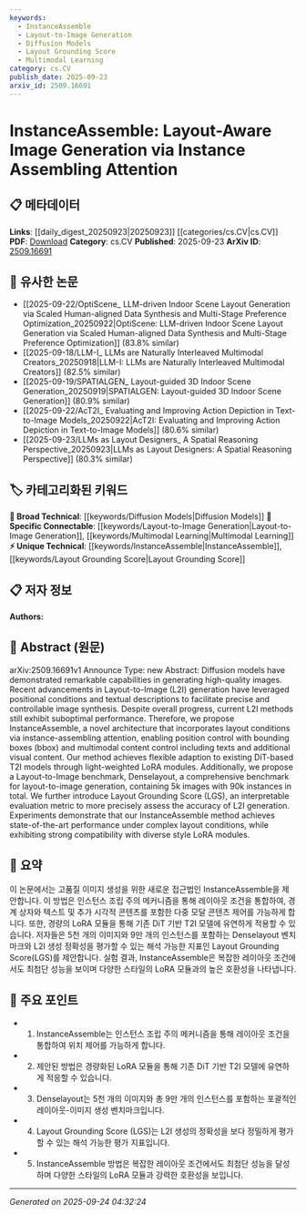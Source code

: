 ```yaml
---
keywords:
  - InstanceAssemble
  - Layout-to-Image Generation
  - Diffusion Models
  - Layout Grounding Score
  - Multimodal Learning
category: cs.CV
publish_date: 2025-09-23
arxiv_id: 2509.16691
---
```


<!-- KEYWORD_LINKING_METADATA:
{
  "processed_timestamp": "2025-09-24T04:32:24.702832",
  "vocabulary_version": "1.0",
  "selected_keywords": [
    "InstanceAssemble",
    "Layout-to-Image Generation",
    "Diffusion Models",
    "Layout Grounding Score",
    "Multimodal Learning"
  ],
  "rejected_keywords": [],
  "similarity_scores": {
    "InstanceAssemble": 0.88,
    "Layout-to-Image Generation": 0.82,
    "Diffusion Models": 0.78,
    "Layout Grounding Score": 0.75,
    "Multimodal Learning": 0.8
  },
  "extraction_method": "AI_prompt_based",
  "budget_applied": true,
  "candidates_json": {
    "candidates": [
      {
        "surface": "InstanceAssemble",
        "canonical": "InstanceAssemble",
        "aliases": [],
        "category": "unique_technical",
        "rationale": "InstanceAssemble is a novel architecture that introduces instance-assembling attention, which is central to the paper's contributions.",
        "novelty_score": 0.85,
        "connectivity_score": 0.65,
        "specificity_score": 0.9,
        "link_intent_score": 0.88
      },
      {
        "surface": "Layout-to-Image",
        "canonical": "Layout-to-Image Generation",
        "aliases": [
          "L2I"
        ],
        "category": "specific_connectable",
        "rationale": "Layout-to-Image generation is a key focus of the paper and connects to broader themes in image synthesis.",
        "novelty_score": 0.7,
        "connectivity_score": 0.8,
        "specificity_score": 0.75,
        "link_intent_score": 0.82
      },
      {
        "surface": "Diffusion models",
        "canonical": "Diffusion Models",
        "aliases": [],
        "category": "broad_technical",
        "rationale": "Diffusion models are a fundamental technology in image generation, providing a strong link to existing research in the field.",
        "novelty_score": 0.5,
        "connectivity_score": 0.85,
        "specificity_score": 0.7,
        "link_intent_score": 0.78
      },
      {
        "surface": "Layout Grounding Score",
        "canonical": "Layout Grounding Score",
        "aliases": [
          "LGS"
        ],
        "category": "unique_technical",
        "rationale": "Layout Grounding Score is a new evaluation metric introduced in the paper, which is significant for assessing L2I accuracy.",
        "novelty_score": 0.8,
        "connectivity_score": 0.6,
        "specificity_score": 0.85,
        "link_intent_score": 0.75
      },
      {
        "surface": "Multimodal content control",
        "canonical": "Multimodal Learning",
        "aliases": [],
        "category": "specific_connectable",
        "rationale": "Multimodal content control is crucial for the paper's approach, linking it to the trending area of multimodal learning.",
        "novelty_score": 0.65,
        "connectivity_score": 0.78,
        "specificity_score": 0.72,
        "link_intent_score": 0.8
      }
    ],
    "ban_list_suggestions": [
      "method",
      "performance",
      "experiment"
    ]
  },
  "decisions": [
    {
      "candidate_surface": "InstanceAssemble",
      "resolved_canonical": "InstanceAssemble",
      "decision": "linked",
      "scores": {
        "novelty": 0.85,
        "connectivity": 0.65,
        "specificity": 0.9,
        "link_intent": 0.88
      }
    },
    {
      "candidate_surface": "Layout-to-Image",
      "resolved_canonical": "Layout-to-Image Generation",
      "decision": "linked",
      "scores": {
        "novelty": 0.7,
        "connectivity": 0.8,
        "specificity": 0.75,
        "link_intent": 0.82
      }
    },
    {
      "candidate_surface": "Diffusion models",
      "resolved_canonical": "Diffusion Models",
      "decision": "linked",
      "scores": {
        "novelty": 0.5,
        "connectivity": 0.85,
        "specificity": 0.7,
        "link_intent": 0.78
      }
    },
    {
      "candidate_surface": "Layout Grounding Score",
      "resolved_canonical": "Layout Grounding Score",
      "decision": "linked",
      "scores": {
        "novelty": 0.8,
        "connectivity": 0.6,
        "specificity": 0.85,
        "link_intent": 0.75
      }
    },
    {
      "candidate_surface": "Multimodal content control",
      "resolved_canonical": "Multimodal Learning",
      "decision": "linked",
      "scores": {
        "novelty": 0.65,
        "connectivity": 0.78,
        "specificity": 0.72,
        "link_intent": 0.8
      }
    }
  ]
}
-->

# InstanceAssemble: Layout-Aware Image Generation via Instance Assembling Attention

## 📋 메타데이터

**Links**: [[daily_digest_20250923|20250923]] [[categories/cs.CV|cs.CV]]
**PDF**: [Download](https://arxiv.org/pdf/2509.16691.pdf)
**Category**: cs.CV
**Published**: 2025-09-23
**ArXiv ID**: [2509.16691](https://arxiv.org/abs/2509.16691)

## 🔗 유사한 논문
- [[2025-09-22/OptiScene_ LLM-driven Indoor Scene Layout Generation via Scaled Human-aligned Data Synthesis and Multi-Stage Preference Optimization_20250922|OptiScene: LLM-driven Indoor Scene Layout Generation via Scaled Human-aligned Data Synthesis and Multi-Stage Preference Optimization]] (83.8% similar)
- [[2025-09-18/LLM-I_ LLMs are Naturally Interleaved Multimodal Creators_20250918|LLM-I: LLMs are Naturally Interleaved Multimodal Creators]] (82.5% similar)
- [[2025-09-19/SPATIALGEN_ Layout-guided 3D Indoor Scene Generation_20250919|SPATIALGEN: Layout-guided 3D Indoor Scene Generation]] (80.9% similar)
- [[2025-09-22/AcT2I_ Evaluating and Improving Action Depiction in Text-to-Image Models_20250922|AcT2I: Evaluating and Improving Action Depiction in Text-to-Image Models]] (80.6% similar)
- [[2025-09-23/LLMs as Layout Designers_ A Spatial Reasoning Perspective_20250923|LLMs as Layout Designers: A Spatial Reasoning Perspective]] (80.3% similar)

## 🏷️ 카테고리화된 키워드
**🧠 Broad Technical**: [[keywords/Diffusion Models|Diffusion Models]]
**🔗 Specific Connectable**: [[keywords/Layout-to-Image Generation|Layout-to-Image Generation]], [[keywords/Multimodal Learning|Multimodal Learning]]
**⚡ Unique Technical**: [[keywords/InstanceAssemble|InstanceAssemble]], [[keywords/Layout Grounding Score|Layout Grounding Score]]

## 📋 저자 정보

**Authors:** 

## 📄 Abstract (원문)

arXiv:2509.16691v1 Announce Type: new 
Abstract: Diffusion models have demonstrated remarkable capabilities in generating high-quality images. Recent advancements in Layout-to-Image (L2I) generation have leveraged positional conditions and textual descriptions to facilitate precise and controllable image synthesis. Despite overall progress, current L2I methods still exhibit suboptimal performance. Therefore, we propose InstanceAssemble, a novel architecture that incorporates layout conditions via instance-assembling attention, enabling position control with bounding boxes (bbox) and multimodal content control including texts and additional visual content. Our method achieves flexible adaption to existing DiT-based T2I models through light-weighted LoRA modules. Additionally, we propose a Layout-to-Image benchmark, Denselayout, a comprehensive benchmark for layout-to-image generation, containing 5k images with 90k instances in total. We further introduce Layout Grounding Score (LGS), an interpretable evaluation metric to more precisely assess the accuracy of L2I generation. Experiments demonstrate that our InstanceAssemble method achieves state-of-the-art performance under complex layout conditions, while exhibiting strong compatibility with diverse style LoRA modules.

## 📝 요약

이 논문에서는 고품질 이미지 생성을 위한 새로운 접근법인 InstanceAssemble을 제안합니다. 이 방법은 인스턴스 조립 주의 메커니즘을 통해 레이아웃 조건을 통합하여, 경계 상자와 텍스트 및 추가 시각적 콘텐츠를 포함한 다중 모달 콘텐츠 제어를 가능하게 합니다. 또한, 경량의 LoRA 모듈을 통해 기존 DiT 기반 T2I 모델에 유연하게 적용할 수 있습니다. 저자들은 5천 개의 이미지와 9만 개의 인스턴스를 포함하는 Denselayout 벤치마크와 L2I 생성 정확성을 평가할 수 있는 해석 가능한 지표인 Layout Grounding Score(LGS)를 제안합니다. 실험 결과, InstanceAssemble은 복잡한 레이아웃 조건에서도 최첨단 성능을 보이며 다양한 스타일의 LoRA 모듈과의 높은 호환성을 나타냅니다.

## 🎯 주요 포인트

- 1. InstanceAssemble는 인스턴스 조립 주의 메커니즘을 통해 레이아웃 조건을 통합하여 위치 제어를 가능하게 합니다.
- 2. 제안된 방법은 경량화된 LoRA 모듈을 통해 기존 DiT 기반 T2I 모델에 유연하게 적응할 수 있습니다.
- 3. Denselayout는 5천 개의 이미지와 총 9만 개의 인스턴스를 포함하는 포괄적인 레이아웃-이미지 생성 벤치마크입니다.
- 4. Layout Grounding Score (LGS)는 L2I 생성의 정확성을 보다 정밀하게 평가할 수 있는 해석 가능한 평가 지표입니다.
- 5. InstanceAssemble 방법은 복잡한 레이아웃 조건에서도 최첨단 성능을 달성하며 다양한 스타일의 LoRA 모듈과 강력한 호환성을 보입니다.


---

*Generated on 2025-09-24 04:32:24*